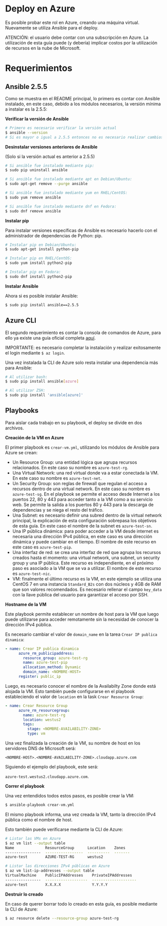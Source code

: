 # Deploy en Azure

Es posible probar este rol en Azure, creando una máquina virtual. Nuevamente se utiliza Ansible para el deploy. 

ATENCIÓN: el usuario debe contar con una subscripción en Azure. La utilización de esta guía puede (y debería) implicar costos por la utilización de recursos en la nube de Microsoft. 

# Requerimientos

## Ansible 2.5.5
Como se muestra en el README principal, lo primero es contar con Ansible instalado, en este caso, debido a los módulos necesarios, la versión mínima a instalar es la 2.5.5:

**Verificar la versión de Ansible**

```bash
# Primero es necesario verificar la versión actual
$ ansible --version
# Si es mayor o igual a 2.5.5 entonces no es necesario realizar cambios.
```

**Desinstalar versiones anteriores de Ansible**

(Solo si la versión actual es anterior a 2.5.5)

```bash
# Si ansible fue instalado mediante pip:
$ sudo pip uninstall ansible

# Si ansible fue instalado mediante apt en Debian/Ubuntu:
$ sudo apt-get remove --purge ansible

# Si ansible fue instalado mediante yum en RHEL/CentOS:
$ sudo yum remove ansible

# Si ansible fue instalado mediante dnf en Fedora:
$ sudo dnf remove ansible
```

**Instalar pip**

Para instalar versiones específicas de Ansible es necesario hacerlo con el administrador de dependencias de Python: pip.

```bash
# Instalar pip en Debian/Ubuntu:
$ sudo apt-get install python-pip

# Instalar pip en RHEL/CentOS:
$ sudo yum install python2-pip

# Instalar pip en Fedora:
$ sudo dnf install python2-pip
```

**Instalar Ansible**

Ahora si es posible instalar Ansible:

```bash
$ sudo pip install ansible==2.5.5
```

## Azure CLI

El segundo requerimiento es contar la consola de comandos de Azure, para ello ya existe una guía oficial completa [aquí](https://docs.microsoft.com/en-us/cli/azure/install-azure-cli?view=azure-cli-latest).

IMPORTANTE: es necesario completar la instalación y realizar exitosamente el login mediante `$ az login`.

Una vez instalada la CLI de Azure solo resta instalar una dependencia más para Ansible:

```bash
# Al utilizar bash:
$ sudo pip install ansible[azure]

# Al utilizar ZSH:
$ sudo pip install 'ansible[azure]'
```

## Playbooks

Para aislar cada trabajo en su playbook, el deploy se divide en dos archivos.

**Creación de la VM en Azure**

El primer playbook es `crear-vm.yml`, utilizando los módulos de Ansible para Azure se crean:

* Un Resource Group: una entidad lógica que agrupa recursos relacionados. En este caso su nombre es `azure-test-rg`.
* Una Virtual Network: una red virtual donde va a estar conectada la VM. En este caso su nombre es `azure-test-net`.
* Un Security Group: son reglas de firewall que regulan el acceso a recursos dentro de una virtual network. En este caso su nombre es `azure-test-sg`. En el playbook se permite el acceso desde Internet a los puertos 22, 80 y 443 para acceder tanto a la VM como a su servicio web. Se permite la salida a los puertos 80 y 443 para la descarga de dependencias y se niega el resto del tráfico.
* Una Subnet: es necesario definir una subred dentro de la virtual network principal, la explicación de esta configuración sobrepasa los objetivos de esta guía. En este caso el nombre de la subnet es `azure-test-sn`.
* Una IP pública dinámica: para poder acceder a la VM desde internet es necesaria una dirección IPv4 pública, en este caso es una dirección dinámica y puede cambiar en el tiempo. El nombre de este recurso en este caso es `azure-test-pip`.
* Una interfaz de red: se crea una interfaz de red que agrupa los recursos creados hasta el momento: una virtual network, una subnet, un security group y una IP pública. Este recurso es independiente, en el próximo paso es asociado a la VM que se va a utilizar. El nombre de este recurso es `azure-test-nic`.
* VM: finalmente el último recurso es la VM, en este ejemplo se utiliza una CentOS 7 en una instancia `Standard_B2s` con dos núcleos y 4GB de RAM que son valores recomendados. Es necesario rellenar el campo `key_data` con la llave pública del usuario para garantizar el acceso por SSH.

**Hostname de la VM**

Este playbook permite establecer un nombre de host para la VM que luego puede utilizarse para acceder remotamente sin la necesidad de conocer la dirección IPv4 pública.

Es necesario cambiar el valor de `domain_name` en la tarea `Crear IP publica dinamica`:

```yaml
- name: Crear IP publica dinamica
      azure_rm_publicipaddress:
        resource_group: azure-test-rg
        name: azure-test-pip
        allocation_method: Dynamic
        domain_name: <NOMBRE-HOST>
      register: public_ip
```

Luego, es necesario conocer el nombre de la Availabilty Zone donde está alojada la VM. Esto también puede configurarse en el playbook estableciendo el valor de `location` en la task `Crear Resource Group`:

```yaml
- name: Crear Resource Group
      azure_rm_resourcegroup:
        name: azure-test-rg
        location: westus2
        tags:
          stage: <NOMBRE-AVAILABILITY-ZONE>
          type: vm
```

Una vez finalizada la creación de la VM, su nombre de host en los servidores DNS de Microsoft será:

`<NOMBRE-HOST>.<NOMBRE-AVAILABILITY-ZONE>.cloudapp.azure.com`

Siguiendo el ejemplo del playbook, este será:

`azure-test.westus2.cloudapp.azure.com`.

**Correr el playbook**

Una vez entendidos todos estos pasos, es posible crear la VM:

```bash
$ ansible-playbook crear-vm.yml
```

El mismo playbook informa, una vez creada la VM, tanto la dirección IPv4 pública como el nombre de host.

Esto también puede verificarse mediante la CLI de Azure:

```bash
# Listar las VMs en Azure
$ az vm list --output table
Name              ResourceGroup      Location    Zones
----------------  -----------------  ----------  -------
azure-test        AZURE-TEST-RG      westus2

# Listar las direcciones IPv4 públicas en Azure
$ az vm list-ip-addresses --output table
VirtualMachine    PublicIPAddresses    PrivateIPAddresses
----------------  -------------------  --------------------
azure-test        X.X.X.X              Y.Y.Y.Y
```

**Destruir lo creado**

En caso de querer borrar todo lo creado en esta guía, es posible mediante la CLI de Azure:

```bash
$ az resource delete --resource-group azure-test-rg
```